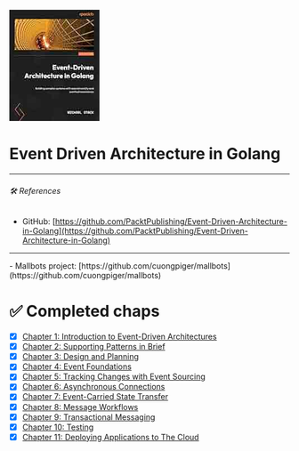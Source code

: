 ![](./assets/cover.png)

# Event Driven Architecture in Golang

<hr>

###### 🛠️ _References_

- GitHub: [https://github.com/PacktPublishing/Event-Driven-Architecture-in-Golang](https://github.com/PacktPublishing/Event-Driven-Architecture-in-Golang)
<hr>
- Mallbots project: [https://github.com/cuongpiger/mallbots](https://github.com/cuongpiger/mallbots)

# ✅ Completed chaps

- [x] [Chapter 1: Introduction to Event-Driven Architectures](./chap01/README.md)
- [x] [Chapter 2: Supporting Patterns in Brief](./chap02/README.md)
- [x] [Chapter 3: Design and Planning](./chap03/README.md)
- [x] [Chapter 4: Event Foundations](./chap04/README.md)
- [x] [Chapter 5: Tracking Changes with Event Sourcing](./chap05/README.md)
- [x] [Chapter 6: Asynchronous Connections](./chap06/README.md)
- [x] [Chapter 7: Event-Carried State Transfer](./chap07/README.md)
- [x] [Chapter 8: Message Workflows](./chap08/README.md)
- [x] [Chapter 9: Transactional Messaging](./chap09/README.md)
- [x] [Chapter 10: Testing](./chap10/README.md)
- [x] [Chapter 11: Deploying Applications to The Cloud](./chap11/README.md)